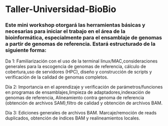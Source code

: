 # Taller-Universidad-BioBio
### Este mini workshop otorgará las herramientas básicas y necesarias para iniciar el trabajo en el área de la bioinformática, especialmente para el ensamblaje de genomas a partir de genomas de referencia. Estará estructurado de la siguiente forma:

Da 1: Familiarización con el uso de la terminal linux/MAC,consideraciones generales para la escogencia de genomas de referencia, cálculo de cobertura,uso de servidores (HPC), diseño y construcción de scripts y verificación de la calidad de genomas completos.

Día 2: Importancia en el aprendizaje y verificación de parámetros/funciones en programas de ensamblajes,limpieza de adaptadores,indexación de genomas de referencia, Alineamiento contra genoma de referencia (obtención de archivos SAM),filtro de calidad y obtención de archivos BAM.

Día 3: Ediciones generales de archivos BAM. Marcaje/remoción de reads duplicados, obtención de índices BAM y realineamientos locales.
